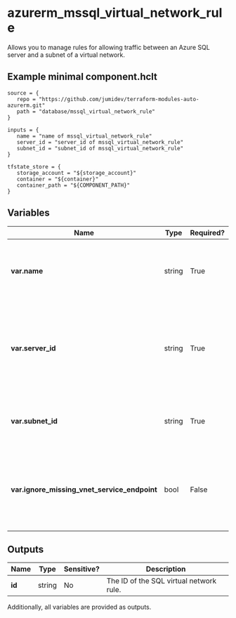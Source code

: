 # azurerm_mssql_virtual_network_rule

Allows you to manage rules for allowing traffic between an Azure SQL server and a subnet of a virtual network.

## Example minimal component.hclt

```hcl
source = {
   repo = "https://github.com/jumidev/terraform-modules-auto-azurerm.git" 
   path = "database/mssql_virtual_network_rule" 
}

inputs = {
   name = "name of mssql_virtual_network_rule" 
   server_id = "server_id of mssql_virtual_network_rule" 
   subnet_id = "subnet_id of mssql_virtual_network_rule" 
}

tfstate_store = {
   storage_account = "${storage_account}" 
   container = "${container}" 
   container_path = "${COMPONENT_PATH}" 
}

```

## Variables

| Name | Type | Required? |  Default  |  Description |
| ---- | ---- | --------- |  ----------- | ----------- |
| **var.name** | string | True | -  |  The name of the SQL virtual network rule. Changing this forces a new resource to be created. | 
| **var.server_id** | string | True | -  |  The resource ID of the SQL Server to which this SQL virtual network rule will be applied. Changing this forces a new resource to be created. | 
| **var.subnet_id** | string | True | -  |  The ID of the subnet from which the SQL server will accept communications. | 
| **var.ignore_missing_vnet_service_endpoint** | bool | False | `False`  |  Create the virtual network rule before the subnet has the virtual network service endpoint enabled. Defaults to `false`. | 



## Outputs

| Name | Type | Sensitive? | Description |
| ---- | ---- | --------- | --------- |
| **id** | string | No  | The ID of the SQL virtual network rule. | 

Additionally, all variables are provided as outputs.
